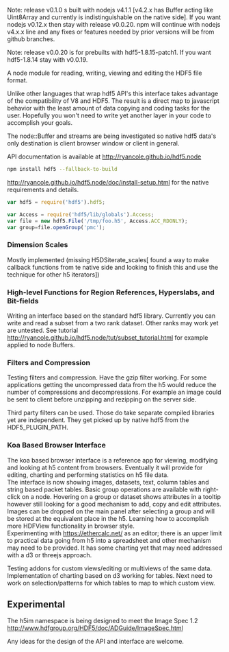 Note: release v0.1.0 s built with nodejs v4.1.1 [v4.2.x has Buffer acting like Uint8Array and currently is indistinguishable on the native side]. If you want nodejs v0.12.x then stay with  release v0.0.20. npm will continue with
nodejs v4.x.x line and any fixes or features needed by prior versions will be from github branches.

Note: release v0.0.20 is for prebuilts with hdf5-1.8.15-patch1. If you want hdf5-1.8.14
stay with v0.0.19.

A node module for reading, writing, viewing and editing the HDF5 file format. 

Unlike other languages that wrap hdf5 API's this interface takes advantage of the compatibility of V8 and HDF5. The result 
is a direct map to javascript behavior with the least amount of data copying and coding tasks for the user. Hopefully you 
won't need to write yet another layer in your code to accomplish your goals.

The node::Buffer and streams are being investigated so native hdf5 data's only destination is client browser window or client in general.

API documentation is available at <a href="http://ryancole.github.io/hdf5.node">http://ryancole.github.io/hdf5.node</a>

```bash
npm install hdf5 --fallback-to-build
```
<a href="http://ryancole.github.io/hdf5.node/doc/install-setup.html">http://ryancole.github.io/hdf5.node/doc/install-setup.html</a> for the native requirements and details.

```javascript
var hdf5 = require('hdf5').hdf5;

var Access = require('hdf5/lib/globals').Access;
var file = new hdf5.File('/tmp/foo.h5', Access.ACC_RDONLY);
var group=file.openGroup('pmc');
```


### Dimension Scales

Mostly implemented (missing H5DSiterate_scales[ found a way to make callback functions from te native side and looking to finish this and use the technique for other h5 iterators])

### High-level Functions for Region References, Hyperslabs, and Bit-fields

Writing an interface based on the standard hdf5 library.  Currently you can write and read a subset from a two rank dataset. Other ranks may work yet are untested.
See tutorial <a href="http://ryancole.github.io/hdf5.node/tut/subset_tutorial.html">http://ryancole.github.io/hdf5.node/tut/subset_tutorial.html</a> for example applied to node Buffers.

### Filters and Compression

Testing filters and compression.  Have the gzip filter working. For some applications getting the uncompressed data from the h5 would reduce the number of 
compressions and decompressions.  For example an image could be sent to client before unzipping and rezipping on the server side.  

Third party filters can be used.  Those do take separate compiled libraries yet are independent. They get picked up by native 
hdf5 from the HDF5_PLUGIN_PATH.

### Koa Based Browser Interface
The koa based browser interface is a reference app for viewing, modifying and looking at h5 content from browsers. Eventually it will provide for editing, charting and performing statistics on h5 file data.  
The interface is now showing images, datasets, text, column tables and string based packet tables. Basic group operations are available with right-click on a node.  Hovering on a group or dataset shows attributes in a tooltip however still looking for 
a good mechanism to add, copy and edit attributes.  Images can be dropped on the main panel after selecting a group and will be stored at the equivalent place in the h5.  Learning how to accomplish more HDFView functionality in browser style.  
Experimenting with https://ethercalc.net/ as an editor; there is an upper limit to practical data going from h5 into a spreadsheet and other mechanism may need to be provided.  It has some charting yet that may need addressed with a d3 or threejs approach.

Testing addons for custom views/editing or multiviews of the same data.  Implementation of charting based on d3 working for tables. Next need to work on selection/patterns for which tables to map to which custom view.


## Experimental

The h5im namespace is being designed to meet the Image Spec 1.2 <a href="http://www.hdfgroup.org/HDF5/doc/ADGuide/ImageSpec.html">http://www.hdfgroup.org/HDF5/doc/ADGuide/ImageSpec.html</a>

Any ideas for the design of the API and interface are welcome.

